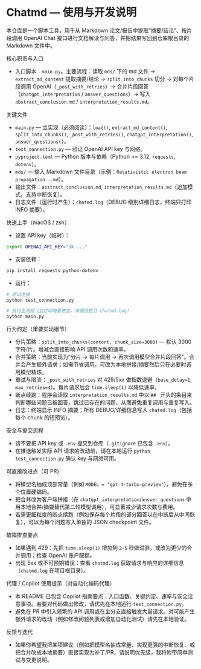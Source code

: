 # Chatmd — 使用与开发说明

本仓库是一个脚本工具，用于从 Markdown 论文/报告中提取“摘要/结论”、按片段调用 OpenAI Chat 接口进行文档解读与问答，并把结果写回到仓库根目录的 Markdown 文件中。

核心职责与入口
- 入口脚本：`main.py`。主要流程：读取 `mds/` 下的 md 文件 -> `extract_md_content` 提取摘要/结论 -> `split_into_chunks` 切分 -> 对每个片段调用 OpenAI（`_post_with_retries`）-> 合并片段回答（`chatgpt_interpretation` / `answer_questions`）-> 写入 `abstract_conclusion.md` / `interpretation_results.md`。

关键文件
- `main.py` — 主实现（必须阅读）：`load()`, `extract_md_content()`, `split_into_chunks()`, `_post_with_retries()`, `chatgpt_interpretation()`, `answer_questions()`。
- `test_connection.py` — 验证 OpenAI API key 与网络。
- `pyproject.toml` — Python 版本与依赖（Python >= 3.12, `requests`, `dotenv`）。
- `mds/` — 输入 Markdown 文件目录（示例：`Relativistic electron beam propagation...md`）。
- 输出文件：`abstract_conclusion.md`, `interpretation_results.md`（追加模式，支持中断恢复）。
- 日志文件（运行时产生）：`chatmd.log`（DEBUG 级别详细日志，终端只打印 INFO 摘要）。

快速上手（macOS / zsh）
- 设置 API key（临时）：

```bash
export OPENAI_API_KEY="sk-..."
```

- 安装依赖：

```bash
pip install requests python-dotenv
```

- 运行：

```bash
# 测试连接
python test_connection.py

# 执行主流程（会打印简要进度，详细信息见 chatmd.log）
python main.py
```

行为约定（重要实现细节）
- 分片策略：`split_into_chunks(content, chunk_size=3000)` — 默认 3000 字符/片。增减会直接影响 API 调用次数和速率。
- 合并策略：当前实现为“分片 -> 每片调用 -> 再次调用模型合并片段回答”。合并会产生额外请求；如需节省调用，可改为本地拼接/摘要然后只在必要时调用模型精炼。
- 重试与限流：`_post_with_retries` 对 429/5xx 做指数退避（`base_delay=1`, `max_retries=4`）。每片请求后会 `time.sleep(1)` 以降低速率。
- 断点续跑：程序会读取 `interpretation_results.md` 中以 `## ` 开头的条目来判断哪些问题已被回答，跳过已存在的问题，从而避免重复调用与重复写入。
- 日志：终端显示 INFO 摘要；所有 DEBUG/详细信息写入 `chatmd.log`（包括每个 chunk 的短预览）。

安全与提交流程
- 请不要把 API key 或 `.env` 提交到仓库（`.gitignore` 已包含 `.env`）。
- 在推送触发实际 API 请求的改动前，请在本地运行 `python test_connection.py` 确认 key 与网络可用。

可直接改进点（可 PR）
- 将模型名抽成顶部常量（例如 `MODEL = "gpt-4-turbo-preview"`），避免在多个位置硬编码。
- 把合并改为客户端拼接（在 `chatgpt_interpretation`/`answer_questions` 中用本地合并/摘要替代第二轮模型调用），可显著减少请求次数与费用。
- 若需更细粒度的断点续跑（例如保存每个片段的部分回答以在中断后从中间恢复），可以为每个问题写入单独的 JSON checkpoint 文件。

故障排查要点
- 如果遇到 429：先把 `time.sleep(1)` 增加到 `2-5` 秒做试验，或改为更少的合并调用；检查 OpenAI 账户配额。
- 出现 5xx 或不可预期错误：查看 `chatmd.log` 获取请求与响应的详细信息（`chatmd.log` 在项目根目录）。

代理 / Copilot 使用提示（对自动化编码代理）
- 本 README 已包含 Copilot 指南要点：入口函数、关键约定、速率与安全注意事项。若要对代码做出修改，请优先在本地运行 `test_connection.py`。
- 避免在 PR 中引入频繁的 API 调用或在主分支直接触发大量请求。对可能产生额外请求的改动（例如修改问题列表或增加自动化测试）请先在本地验证。

反馈与迭代
- 如果你希望我把某项建议（例如把模型名抽成常量、实现更强的中断恢复、或把合并改成本地摘要）直接实现为补丁/PR，请说明优先级，我将附带简单测试与变更说明。

